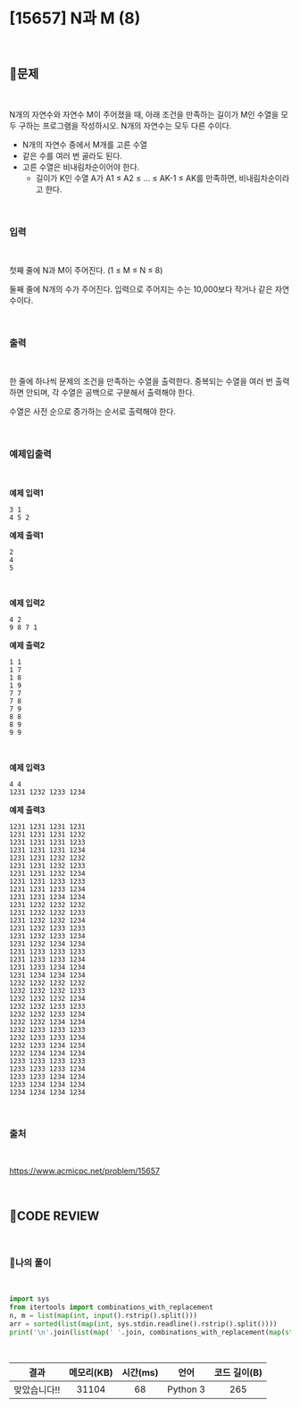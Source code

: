 # [15657] N과 M (8)

<br/>

## **📝문제**

<br/>

N개의 자연수와 자연수 M이 주어졌을 때, 아래 조건을 만족하는 길이가 M인 수열을 모두 구하는 프로그램을 작성하시오. N개의 자연수는 모두 다른 수이다.

- N개의 자연수 중에서 M개를 고른 수열
- 같은 수를 여러 번 골라도 된다.
- 고른 수열은 비내림차순이어야 한다.
  - 길이가 K인 수열 A가 A1 ≤ A2 ≤ ... ≤ AK-1 ≤ AK를 만족하면, 비내림차순이라고 한다.

<br/>

### **입력**

<br/>

첫째 줄에 N과 M이 주어진다. (1 ≤ M ≤ N ≤ 8)

둘째 줄에 N개의 수가 주어진다. 입력으로 주어지는 수는 10,000보다 작거나 같은 자연수이다.

<br/>

### **출력**

<br/>

한 줄에 하나씩 문제의 조건을 만족하는 수열을 출력한다. 중복되는 수열을 여러 번 출력하면 안되며, 각 수열은 공백으로 구분해서 출력해야 한다.

수열은 사전 순으로 증가하는 순서로 출력해야 한다.

<br/>

### **예제입출력**

<br/>

**예제 입력1**

```
3 1
4 5 2
```

**예제 출력1**

```
2
4
5
```

<br/>

**예제 입력2**

```
4 2
9 8 7 1
```

**예제 출력2**

```
1 1
1 7
1 8
1 9
7 7
7 8
7 9
8 8
8 9
9 9
```

<br/>

**예제 입력3**

```
4 4
1231 1232 1233 1234
```

**예제 출력3**

```
1231 1231 1231 1231
1231 1231 1231 1232
1231 1231 1231 1233
1231 1231 1231 1234
1231 1231 1232 1232
1231 1231 1232 1233
1231 1231 1232 1234
1231 1231 1233 1233
1231 1231 1233 1234
1231 1231 1234 1234
1231 1232 1232 1232
1231 1232 1232 1233
1231 1232 1232 1234
1231 1232 1233 1233
1231 1232 1233 1234
1231 1232 1234 1234
1231 1233 1233 1233
1231 1233 1233 1234
1231 1233 1234 1234
1231 1234 1234 1234
1232 1232 1232 1232
1232 1232 1232 1233
1232 1232 1232 1234
1232 1232 1233 1233
1232 1232 1233 1234
1232 1232 1234 1234
1232 1233 1233 1233
1232 1233 1233 1234
1232 1233 1234 1234
1232 1234 1234 1234
1233 1233 1233 1233
1233 1233 1233 1234
1233 1233 1234 1234
1233 1234 1234 1234
1234 1234 1234 1234
```

<br/>

### **출처**

<br/>

https://www.acmicpc.net/problem/15657

<br/>

## **🧐CODE REVIEW**

<br/>

### **🧾나의 풀이**

<br/>

```python
import sys
from itertools import combinations_with_replacement
n, m = list(map(int, input().rstrip().split()))
arr = sorted(list(map(int, sys.stdin.readline().rstrip().split())))
print('\n'.join(list(map(' '.join, combinations_with_replacement(map(str, arr), m)))))
```

<br/>

결과	| 메모리(KB) |	시간(ms) |	언어 |	코드 길이(B)
:----:|:-----:|:-----:|:-----:|:--------:
맞았습니다!! |	31104 |	68 |	Python 3 |	265	

<br/>
